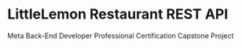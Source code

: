 # LittleLemon Restaurant REST API
Meta Back-End Developer Professional Certification Capstone Project
